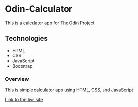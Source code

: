 # Odin-Calculator
This is a calculator app for The Odin Project

## Technologies
- HTML
- CSS
- JavaScript
- Bootstrap

### Overview

This is simple calculator app using HTML, CSS, and JavaScript

[Link to the live site](https://manny53365.github.io/odin-calculator/)

